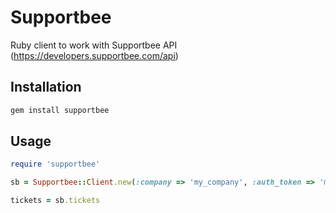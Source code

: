 # Supportbee

Ruby client to work with Supportbee API (https://developers.supportbee.com/api)

## Installation

```Bash
gem install supportbee
```

## Usage

```ruby
require 'supportbee'

sb = Supportbee::Client.new(:company => 'my_company', :auth_token => 'my_auth_token') 

tickets = sb.tickets

```
